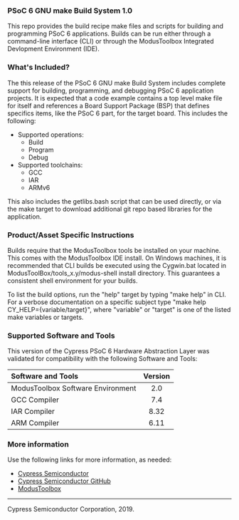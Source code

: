 ### PSoC 6 GNU make Build System 1.0
This repo provides the build recipe make files and scripts for building and programming PSoC 6 applications. Builds can be run either through a command-line interface (CLI) or through the ModusToolbox Integrated Devlopment Environment (IDE).
 
### What's Included?
The this release of the PSoC 6 GNU make Build System includes complete support for building, programming, and debugging PSoC 6 application projects. It is expected that a code example contains a top level make file for itself and references a Board Support Package (BSP) that defines specifics items, like the PSoC 6 part, for the target board. This includes the following:
* Supported operations:
    * Build
    * Program
    * Debug
* Supported toolchains:
    * GCC
    * IAR
    * ARMv6

This also includes the getlibs.bash script that can be used directly, or via the make target to download additional git repo based libraries for the application.

### Product/Asset Specific Instructions
Builds require that the ModusToolbox tools be installed on your machine. This comes with the ModusToolbox IDE install. On Windows machines, it is recommended that CLI builds be executed using the Cygwin.bat located in ModusToolBox/tools_x.y/modus-shell install directory. This guarantees a consistent shell environment for your builds.

To list the build options, run the "help" target by typing "make help" in CLI. For a verbose documentation on a specific subject type "make help CY_HELP={variable/target}", where "variable" or "target" is one of the listed make variables or targets.

### Supported Software and Tools
This version of the Cypress PSoC 6 Hardware Abstraction Layer was validated for compatibility with the following Software and Tools:

| Software and Tools                        | Version |
| :---                                      | :----:  |
| ModusToolbox Software Environment         | 2.0     |
| GCC Compiler                              | 7.4     |
| IAR Compiler                              | 8.32    |
| ARM Compiler                              | 6.11    |

### More information
Use the following links for more information, as needed:
* [Cypress Semiconductor](http://www.cypress.com)
* [Cypress Semiconductor GitHub](https://github.com/cypresssemiconductorco)
* [ModusToolbox](https://www.cypress.com/products/modustoolbox-software-environment)

---
 Cypress Semiconductor Corporation, 2019.